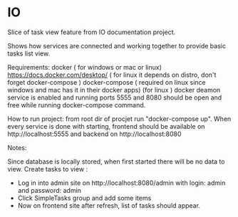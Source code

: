 # IO

Slice of task view feature from IO documentation project.

Shows how services are connected and working together to provide basic tasks list view.

Requirements:
docker ( for windows or mac or linux) https://docs.docker.com/desktop/ ( for linux it depends on distro, don't forget docker-compose )
docker-compose ( required on linux since windows and mac has it in their docker apps)
(for linux ) docker deamon service is enabled and running
ports 5555 and 8080 should be open and free while running docker-compose command.



How to run project:
from root dir of procjet run "docker-compose up". When every service is done with starting, frontend should be available on http://localhost:5555 and backend on http://localhost:8080


Notes:

Since database is locally stored, when first started there will be no data to view.
Create tasks to view :
  - Log in into admin site on http://localhost:8080/admin with login: admin and password: admin
  - Click SimpleTasks group and add some items
  - Now on frontend site after refresh, list of tasks should appear.